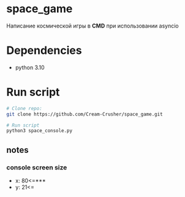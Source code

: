 # space_game

Написание космической игры в **CMD** при использовании asyncio 

# Dependencies
* python 3.10

# Run script
```sh
# Clone repo:
git clone https://github.com/Cream-Crusher/space_game.git

# Run script
python3 space_console.py
```

## notes

### console screen size
* x: 80<=***
* y: 21<=
